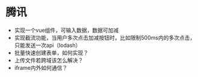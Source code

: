 # 腾讯

* 实现一个vue组件，可输入数据，数据可加减
* 实现截流功能，当用户多次点击加减按钮时，比如限制500ms内的多次点击，只能发送一次api（lodash）
* 批量快速创建表单，如何实现？
* 上传文件若跨域该怎么解决？
* iframe内外如何通信？
